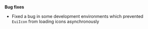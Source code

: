 **Bug fixes**

- Fixed a bug in some development environments which prevented `EuiIcon` from loading icons asynchronously
